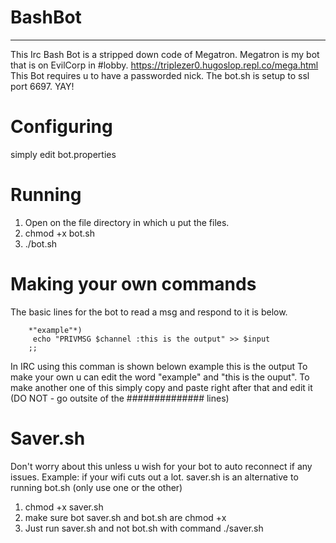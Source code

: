 # BashBot
-------------------------------------------------------------------------------------------------------------------------------
This Irc Bash Bot is a stripped down code of Megatron. Megatron is my bot that is on EvilCorp in #lobby. https://triplezer0.hugoslop.repl.co/mega.html
This Bot requires u to have a passworded nick.
The bot.sh is setup to ssl port 6697. YAY!
# Configuring
simply edit bot.properties
# Running
1. Open on the file directory in which u put the files.
2. chmod +x bot.sh
3. ./bot.sh
# Making your own commands
The basic lines for the bot to read a msg and respond to it is below.
```
	*"example"*)
	 echo "PRIVMSG $channel :this is the output" >> $input
	;;
```
In IRC using this comman is shown belown
<NICK> example
<BashBot> this is the output
To make your own u can edit the word "example" and "this is the ouput".
To make another one of this simply copy and paste right after that and edit it
(DO NOT - go outsite of the ############## lines)
# Saver.sh
Don't worry about this unless u wish for your bot to auto reconnect if any issues. Example: if your wifi cuts out a lot.
saver.sh is an alternative to running bot.sh (only use one or the other)
1. chmod +x saver.sh
2. make sure bot saver.sh and bot.sh are chmod +x
3. Just run saver.sh and not bot.sh with command ./saver.sh
